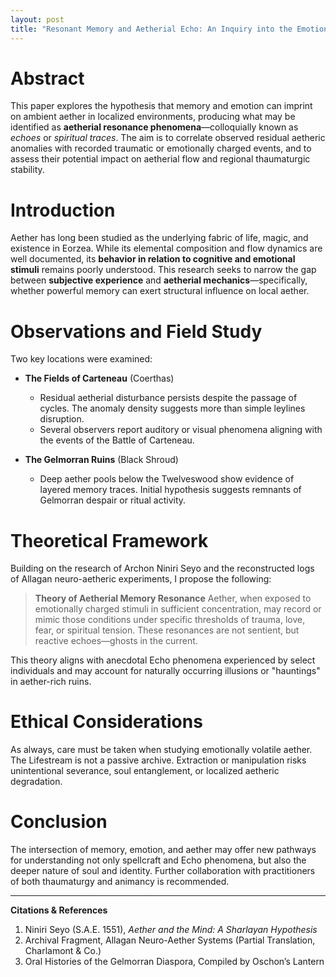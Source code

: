 ```yaml
---
layout: post
title: "Resonant Memory and Aetherial Echo: An Inquiry into the Emotional Imprint on Ambient Aether"
---
```


# Abstract

This paper explores the hypothesis that memory and emotion can imprint on ambient aether in localized environments, producing what may be identified as **aetherial resonance phenomena**—colloquially known as *echoes* or *spiritual traces*. The aim is to correlate observed residual aetheric anomalies with recorded traumatic or emotionally charged events, and to assess their potential impact on aetherial flow and regional thaumaturgic stability.

# Introduction

Aether has long been studied as the underlying fabric of life, magic, and existence in Eorzea. While its elemental composition and flow dynamics are well documented, its **behavior in relation to cognitive and emotional stimuli** remains poorly understood. This research seeks to narrow the gap between **subjective experience** and **aetherial mechanics**—specifically, whether powerful memory can exert structural influence on local aether.

# Observations and Field Study

Two key locations were examined:

- **The Fields of Carteneau** (Coerthas)
  - Residual aetherial disturbance persists despite the passage of cycles. The anomaly density suggests more than simple leylines disruption.
  - Several observers report auditory or visual phenomena aligning with the events of the Battle of Carteneau.

- **The Gelmorran Ruins** (Black Shroud)
  - Deep aether pools below the Twelveswood show evidence of layered memory traces. Initial hypothesis suggests remnants of Gelmorran despair or ritual activity.

# Theoretical Framework

Building on the research of Archon Niniri Seyo and the reconstructed logs of Allagan neuro-aetheric experiments, I propose the following:

> **Theory of Aetherial Memory Resonance**
> Aether, when exposed to emotionally charged stimuli in sufficient concentration, may record or mimic those conditions under specific thresholds of trauma, love, fear, or spiritual tension. These resonances are not sentient, but reactive echoes—ghosts in the current.

This theory aligns with anecdotal Echo phenomena experienced by select individuals and may account for naturally occurring illusions or "hauntings" in aether-rich ruins.

# Ethical Considerations

As always, care must be taken when studying emotionally volatile aether. The Lifestream is not a passive archive. Extraction or manipulation risks unintentional severance, soul entanglement, or localized aetheric degradation.

# Conclusion

The intersection of memory, emotion, and aether may offer new pathways for understanding not only spellcraft and Echo phenomena, but also the deeper nature of soul and identity. Further collaboration with practitioners of both thaumaturgy and animancy is recommended.

---

**Citations & References**

1. Niniri Seyo (S.A.E. 1551), *Aether and the Mind: A Sharlayan Hypothesis*
2. Archival Fragment, Allagan Neuro-Aether Systems (Partial Translation, Charlamont & Co.)
3. Oral Histories of the Gelmorran Diaspora, Compiled by Oschon’s Lantern
